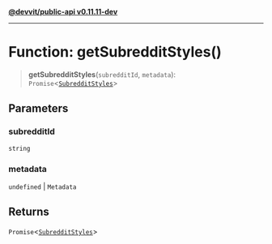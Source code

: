 [**@devvit/public-api v0.11.11-dev**](../../README.md)

---

# Function: getSubredditStyles()

> **getSubredditStyles**(`subredditId`, `metadata`): `Promise`\<[`SubredditStyles`](../type-aliases/SubredditStyles.md)\>

## Parameters

### subredditId

`string`

### metadata

`undefined` | `Metadata`

## Returns

`Promise`\<[`SubredditStyles`](../type-aliases/SubredditStyles.md)\>
